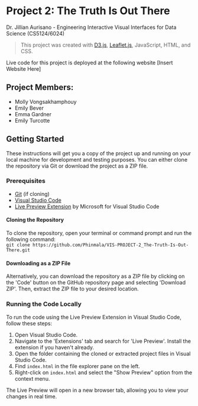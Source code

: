 # Project 2: The Truth Is Out There
Dr. Jillian Aurisano - Engineering Interactive Visual Interfaces for Data Science (CS5124/6024)
> This project was created with [D3.js](https://d3js.org/), [Leaflet.js](https://leafletjs.com/), JavaScript, HTML, and CSS.

Live code for this project is deployed at the following website [Insert Website Here]

## Project Members:
- Molly Vongsakhamphouy
- Emily Bever
- Emma Gardner
- Emily Turcotte

## Getting Started

These instructions will get you a copy of the project up and running on your local machine for development and testing purposes. You can either clone the repository via Git or download the project as a ZIP file.

### Prerequisites

- [Git](https://git-scm.com/downloads) (if cloning)
- [Visual Studio Code](https://code.visualstudio.com/download)
- [Live Preview Extension](https://marketplace.visualstudio.com/items?itemName=ms-vscode.live-server) by Microsoft for Visual Studio Code

#### Cloning the Repository

To clone the repository, open your terminal or command prompt and run the following command:\
`git clone https://github.com/Phinmala/VIS-PROJECT-2_The-Truth-Is-Out-There.git`

#### Downloading as a ZIP File

Alternatively, you can download the repository as a ZIP file by clicking on the 'Code' button on the GitHub repository page and selecting 'Download ZIP'. Then, extract the ZIP file to your desired location.

### Running the Code Locally

To run the code using the Live Preview Extension in Visual Studio Code, follow these steps:

1. Open Visual Studio Code.
2. Navigate to the 'Extensions' tab and search for 'Live Preview'. Install the extension if you haven't already.
3. Open the folder containing the cloned or extracted project files in Visual Studio Code.
4. Find `index.html` in the file explorer pane on the left.
5. Right-click on `index.html` and select the "Show Preview" option from the context menu.

The Live Preview will open in a new browser tab, allowing you to view your changes in real time.

